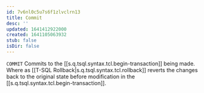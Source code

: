 ```yaml
---
id: 7v6nl0c5u7s6f1zlvclrn13
title: Commit
desc: ''
updated: 1641412922000
created: 1641105063932
stub: false
isDir: false
---
```



`COMMIT` Commits to the [[s.q.tsql.syntax.tcl.begin-transaction]] being made. Where as [[T-SQL Rollback|s.q.tsql.syntax.tcl.rollback]] reverts the changes back to the original state before modification in the [[s.q.tsql.syntax.tcl.begin-transaction]].
